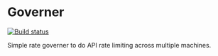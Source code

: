 # Governer
[![Build status](https://ci.appveyor.com/api/projects/status/afho24kma3psc734?svg=true)](https://ci.appveyor.com/project/sirius17/governer)

Simple rate governer to do API rate limiting across multiple machines.
